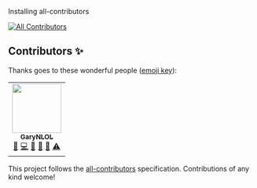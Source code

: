 Installing all-contributors
<!-- ALL-CONTRIBUTORS-BADGE:START - Do not remove or modify this section -->
[![All Contributors](https://img.shields.io/badge/all_contributors-1-orange.svg?style=flat-square)](#contributors-)
<!-- ALL-CONTRIBUTORS-BADGE:END -->

## Contributors ✨

Thanks goes to these wonderful people ([emoji key](https://allcontributors.org/docs/en/emoji-key)):

<!-- ALL-CONTRIBUTORS-LIST:START - Do not remove or modify this section -->
<!-- prettier-ignore-start -->
<!-- markdownlint-disable -->
<table>
  <tr>
    <td align="center"><a href="https://github.com/GaryNLOL"><img src="https://avatars.githubusercontent.com/u/46727048?v=4?s=100" width="100px;" alt=""/><br /><sub><b>GaryNLOL</b></sub></a><br /><a href="https://github.com/GaryNLOL/GSS-Language/issues?q=author%3AGaryNLOL" title="Bug reports">🐛</a> <a href="https://github.com/GaryNLOL/GSS-Language/commits?author=GaryNLOL" title="Code">💻</a> <a href="https://github.com/GaryNLOL/GSS-Language/commits?author=GaryNLOL" title="Documentation">📖</a> <a href="#ideas-GaryNLOL" title="Ideas, Planning, & Feedback">🤔</a> <a href="#tool-GaryNLOL" title="Tools">🔧</a> <a href="https://github.com/GaryNLOL/GSS-Language/commits?author=GaryNLOL" title="Tests">⚠️</a></td>
  </tr>
</table>

<!-- markdownlint-restore -->
<!-- prettier-ignore-end -->

<!-- ALL-CONTRIBUTORS-LIST:END -->

This project follows the [all-contributors](https://github.com/all-contributors/all-contributors) specification. Contributions of any kind welcome!